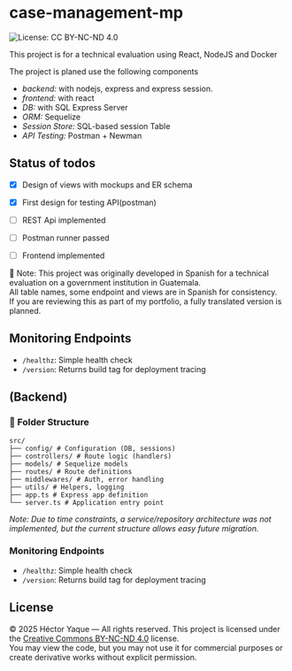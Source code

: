 # case-management-mp
![License: CC BY-NC-ND 4.0](https://img.shields.io/badge/License-CC%20BY--NC--ND%204.0-lightgrey.svg)


This project is for a technical evaluation using React, NodeJS and Docker


The project is planed use the following components
- *backend:* with nodejs, express and express session.
- *frontend:* with react
- *DB:* with SQL Express Server
- *ORM:* Sequelize
- *Session Store:* SQL-based session Table
- *API Testing:* Postman + Newman


## Status of todos
- [x] Design of views with mockups and ER schema
- [x] First design for testing API(postman)
- [ ] REST Api implemented
- [ ] Postman runner passed
- [ ] Frontend implemented
 


📝 Note:
This project was originally developed in Spanish for a technical evaluation on a government institution in Guatemala.  
All table names, some endpoint and views are in Spanish for consistency.  
If you are reviewing this as part of my portfolio, a fully translated version is planned.

## Monitoring Endpoints

- `/healthz`: Simple health check
- `/version`: Returns build tag for deployment tracing
##  (Backend)
### 📁 Folder Structure
```
src/
├── config/ # Configuration (DB, sessions)
├── controllers/ # Route logic (handlers)
├── models/ # Sequelize models
├── routes/ # Route definitions
├── middlewares/ # Auth, error handling
├── utils/ # Helpers, logging
├── app.ts # Express app definition
└── server.ts # Application entry point
```
_Note: Due to time constraints, a service/repository architecture was not implemented, but the current structure allows easy future migration._

### Monitoring Endpoints
- `/healthz`: Simple health check
- `/version`: Returns build tag for deployment tracing

## License
© 2025 Héctor Yaque — All rights reserved.
This project is licensed under the [Creative Commons BY-NC-ND 4.0](https://creativecommons.org/licenses/by-nc-nd/4.0/) license.  
You may view the code, but you may not use it for commercial purposes or create derivative works without explicit permission.